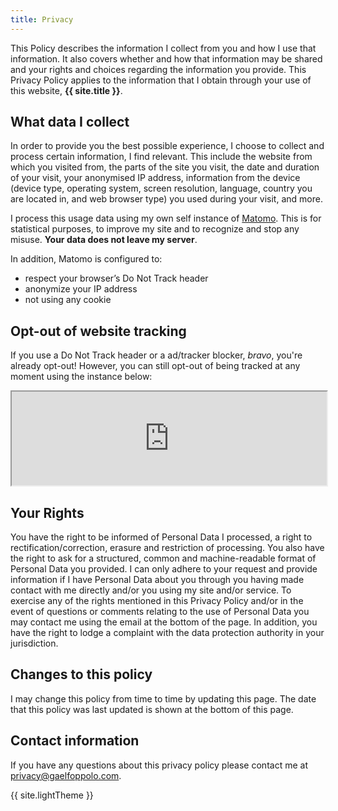 ```yaml
---
title: Privacy
---
```


This Policy describes the information I collect from you and how I use that information. It also covers whether and how that information may be shared and your rights and choices regarding the information you provide. This Privacy Policy applies to the information that I obtain through your use of this website, **{{ site.title }}**.

## What data I collect

In order to provide you the best possible experience, I choose to collect and process certain information, I find relevant. This include the website from which you visited from, the parts of the site you visit, the date and duration of your visit, your anonymised IP address, information from the device (device type, operating system, screen resolution, language, country you are located in, and web browser type) you used during your visit, and more.

I process this usage data using my own self instance of [Matomo](https://matomo.org). This is for statistical purposes, to improve my site and to recognize and stop any misuse. **Your data does not leave my server**.

In addition, Matomo is configured to:
- respect your browser’s Do Not Track header 
- anonymize your IP address
- not using any cookie

## Opt-out of website tracking

If you use a Do Not Track header or a ad/tracker blocker, *bravo*, you're already opt-out!
However, you can still opt-out of being tracked at any moment using the instance below:

<iframe style="width: 100%;" src="https://analytics.gaelfoppolo.com/index.php?module=CoreAdminHome&action=optOut&language=en&backgroundColor=&fontColor=&fontSize=&fontFamily="></iframe>

## Your Rights

You have the right to be informed of Personal Data I processed, a right to rectification/correction, erasure and restriction of processing. You also have the right to ask for a structured, common and machine-readable format of Personal Data you provided. I can only adhere to your request and provide information if I have Personal Data about you through you having made contact with me directly and/or you using my site and/or service. To exercise any of the rights mentioned in this Privacy Policy and/or in the event of questions or comments relating to the use of Personal Data you may contact me using the email at the bottom of the page. In addition, you have the right to lodge a complaint with the data protection authority in your jurisdiction.

## Changes to this policy

I may change this policy from time to time by updating this page. The date that this policy was last updated is shown at the bottom of this page.

## Contact information

If you have any questions about this privacy policy please contact me at [privacy@gaelfoppolo.com](mailto:privacy@gaelfoppolo.com).

{{ site.lightTheme }}